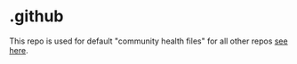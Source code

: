 # .github

This repo is used for default "community health files" for all other repos [see here](https://docs.github.com/en/communities/setting-up-your-project-for-healthy-contributions/creating-a-default-community-health-file).
